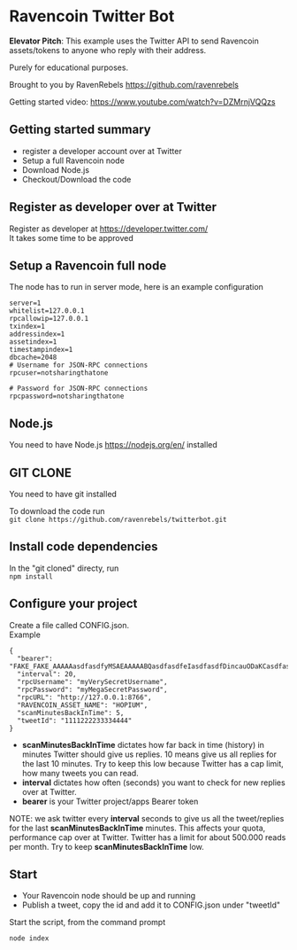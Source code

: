 # Ravencoin Twitter Bot

**Elevator Pitch**: This example uses the Twitter API to send Ravencoin assets/tokens to anyone who reply with their address.

Purely for educational purposes.

Brought to you by RavenRebels https://github.com/ravenrebels

Getting started video: https://www.youtube.com/watch?v=DZMrnjVQQzs

## Getting started summary
- register a developer account over at Twitter
- Setup a full Ravencoin node
- Download Node.js
- Checkout/Download the code

## Register as developer over at Twitter

Register as developer at https://developer.twitter.com/ \
It takes some time to be approved

## Setup a Ravencoin full node

The node has to run in server mode, here is an example configuration

```# Accept command line and JSON-RPC commands.
server=1
whitelist=127.0.0.1
rpcallowip=127.0.0.1
txindex=1
addressindex=1
assetindex=1
timestampindex=1
dbcache=2048
# Username for JSON-RPC connections
rpcuser=notsharingthatone

# Password for JSON-RPC connections
rpcpassword=notsharingthatone
```

## Node.js

You need to have Node.js https://nodejs.org/en/ installed

## GIT CLONE

You need to have git installed

To download the code run\
`git clone https://github.com/ravenrebels/twitterbot.git`

## Install code dependencies

In the "git cloned" directy, run\
```npm install ```

## Configure your project
Create a file called CONFIG.json.\
Example
```
{
  "bearer": "FAKE_FAKE_AAAAAasdfasdfyMSAEAAAAABQasdfasdfeIasdfasdfDincauODaKCasdfasdffXkA3001KLcQUps02bAeasdfasdf4g",
  "interval": 20,
  "rpcUsername": "myVerySecretUsername",
  "rpcPassword": "myMegaSecretPassword",
  "rpcURL": "http://127.0.0.1:8766",
  "RAVENCOIN_ASSET_NAME": "HOPIUM",
  "scanMinutesBackInTime": 5,
  "tweetId": "1111222233334444"
}
```
- **scanMinutesBackInTime** dictates how far back in time (history) in minutes Twitter should give us replies. 10 means give us all replies for the last 10 minutes. Try to keep this low because Twitter has a cap limit, how many tweets you can read.
- **interval** dictates how often (seconds) you want to check for new replies over at Twitter.
- **bearer** is your Twitter project/apps Bearer token

NOTE: we ask twitter every **interval** seconds to give us all the tweet/replies for the last **scanMinutesBackInTime** minutes.
This affects your quota, performance cap over at Twitter.
Twitter has a limit for about 500.000 reads per month.
Try to keep **scanMinutesBackInTime** low.

## Start
- Your Ravencoin node should be up and running
- Publish a tweet, copy the id and add it to CONFIG.json under "tweetId"

Start the script, from the command prompt

```node index ```
